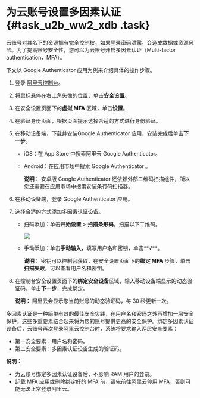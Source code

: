 # 为云账号设置多因素认证 {#task_u2b_ww2_xdb .task}

云账号对其名下的资源拥有完全控制权，如果登录密码泄露，会造成数据或资源风险。为了提高账号安全性，您可以为云账号开启多因素认证（Multi-factor authentication，MFA）。

下文以 Google Authenticator 应用为例来介绍具体的操作步骤。

1.  登录 [阿里云控制台](https://homenew.console.aliyun.com/)。
2.  将鼠标悬停在右上角头像的位置，单击**安全设置**。
3.  在安全设置页面下的**虚拟 MFA** 区域，单击**设置**。
4.  在验证身份页面，根据页面提示选择合适的方式进行身份验证。
5.  在移动设备端，下载并安装Google Authenticator 应用，安装完成后单击**下一步**。 
    -   iOS：在 App Store 中搜索阿里云 Google Authenticator。
    -   Android：在应用市场中搜索 Google Authenticator 。

        **说明：** 安卓版 Google Authenticator 还依赖外部二维码扫描组件，所以您还需要在应用市场中搜索安装条行码扫描器。

6.  在移动设备端，登录 Google Authenticator 应用。
7.  选择合适的方式添加多因素认证设备。 
    -   扫码添加：单击**开始设置** \> **扫描条形码**，扫描以下二维码。

        ![](http://static-aliyun-doc.oss-cn-hangzhou.aliyuncs.com/assets/img/221961/156163226047637_zh-CN.png)

    -   手动添加：单击**手动输入**，填写用户名和密钥，单击**√**。

        **说明：** 密钥可以控制台获取，在安全设置页面下的**绑定 MFA** 步骤，单击**扫描失败**，可以查看用户名和密钥。

8.  在控制台安全设置页面下的**绑定安全设备**区域，输入移动设备端显示的动态验证码，单击**下一步**，完成绑定。 

    **说明：** 阿里云会显示您当前账号的动态验证码，每 30 秒更新一次。


多因素认证是一种简单有效的最佳安全实践，在用户名和密码之外再增加一层安全保护。这些多重要素结合起来将为您的账号提供更高的安全保护。绑定多因素认证设备后，云账号再次登录阿里云控制台时，系统将要求输入两层安全要素：

-   第一安全要素：用户名和密码。
-   第二安全要素：多因素认证设备生成的验证码。

**说明：** 

-   为云账号绑定多因素认证设备后，不影响 RAM 用户的登录。
-   卸载 MFA 应用或删除绑定好的 MFA 前，请先前往阿里云停用 MFA，否则可能无法正常登录阿里云。


